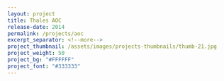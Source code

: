 ```yaml
---
layout: project
title: Thales AOC
release-date: 2014
permalink: /projects/aoc
excerpt_separator: <!--more-->
project_thumbnail: /assets/images/projects-thumbnails/thumb-21.jpg
project_weight: 50
project_bg: "#FFFFFF"
project_font: "#333333"
---
```

